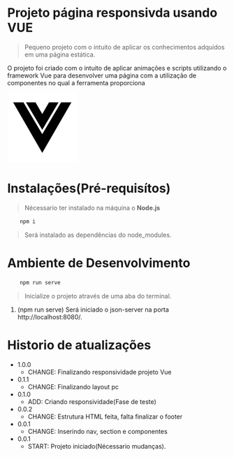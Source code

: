 # Projeto página responsivda usando VUE

> Pequeno projeto com o intuito de aplicar os conhecimentos adquidos em uma página estática. 

O projeto foi criado com o intuito de aplicar animações e scripts utilizando o framework Vue
para desenvolver uma página com a utilização de componentes no qual a ferramenta proporciona

![](./src/assets/bxl-vuejs.svg)

# Instalações(Pré-requisítos)

> Nécessario ter instalado na máquina o **Node.js**

```sh
    npm i
```
> Será instalado as dependências do node_modules.

# Ambiente de Desenvolvimento

```sh
    npm run serve
```
> Inicialize o projeto através de uma aba do terminal.
1. (npm run serve) Será iniciado o json-server na porta http://localhost:8080/.

# Historio de atualizações

* 1.0.0
    * CHANGE: Finalizando responsividade projeto Vue
* 0.1.1
    * CHANGE: Finalizando layout pc
* 0.1.0
    * ADD: Criando responsividade(Fase de teste)
* 0.0.2
    * CHANGE: Estrutura HTML feita, falta finalizar o footer
* 0.0.1
    * CHANGE: Inserindo nav, section e componentes
* 0.0.1
    * START: Projeto iniciado(Nécessario mudanças).
